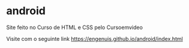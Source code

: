 # android
 Site feito no Curso de HTML e CSS pelo Cursoemvideo

Visite com o seguinte link <a href="https://engenuis.github.io/android/index.html">https://engenuis.github.io/android/index.html</a>